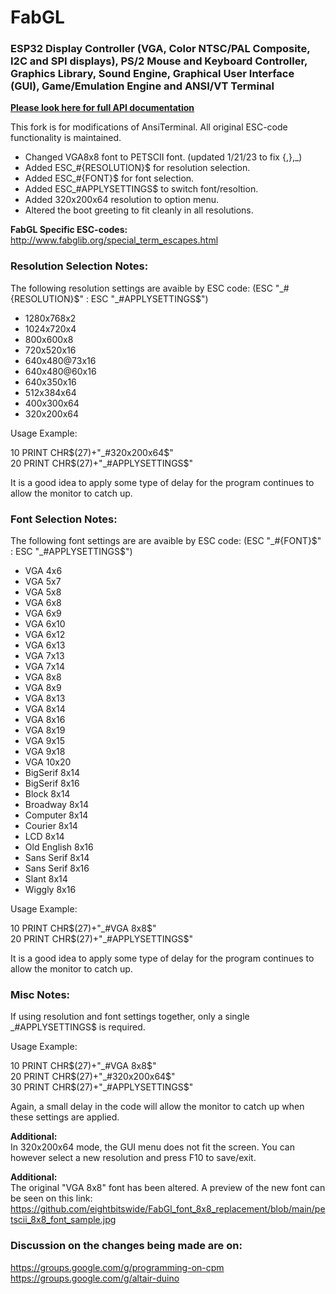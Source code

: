 # FabGL
### **ESP32** Display Controller (VGA, Color NTSC/PAL Composite, I2C and SPI displays), PS/2 Mouse and Keyboard Controller, Graphics Library, Sound Engine, Graphical User Interface (GUI), Game/Emulation Engine and ANSI/VT Terminal

**[Please look here for full API documentation](http://www.fabglib.org)**

This fork is for modifications of AnsiTerminal.  All original ESC-code functionality is maintained.

   * Changed VGA8x8 font to PETSCII font. (updated 1/21/23 to fix {,},_)
   * Added ESC_#{RESOLUTION}$ for resolution selection.
   * Added ESC_#{FONT}$ for font selection.
   * Added ESC_#APPLYSETTINGS$ to switch font/resoltion.
   * Added 320x200x64 resolution to option menu.
   * Altered the boot greeting to fit cleanly in all resolutions.

<B>FabGL Specific ESC-codes:</B> http://www.fabglib.org/special_term_escapes.html

### Resolution Selection Notes:
The following resolution settings are avaible by ESC code:  (ESC "_#{RESOLUTION}$" : ESC "_#APPLYSETTINGS$")

  * 1280x768x2
  * 1024x720x4
  * 800x600x8
  * 720x520x16
  * 640x480@73x16
  * 640x480@60x16
  * 640x350x16
  * 512x384x64
  * 400x300x64
  * 320x200x64

Usage Example: 

10 PRINT CHR$(27)+"_#320x200x64$" <BR>
20 PRINT CHR$(27)+"_#APPLYSETTINGS$"

It is a good idea to apply some type of delay for the program continues to allow the monitor to catch up.
  
  
### Font Selection Notes:
The following font settings are are avaible by ESC code:  (ESC "_#{FONT}$" : ESC "_#APPLYSETTINGS$")
  
  * VGA 4x6
  * VGA 5x7
  * VGA 5x8
  * VGA 6x8
  * VGA 6x9
  * VGA 6x10
  * VGA 6x12
  * VGA 6x13
  * VGA 7x13
  * VGA 7x14
  * VGA 8x8
  * VGA 8x9
  * VGA 8x13
  * VGA 8x14
  * VGA 8x16
  * VGA 8x19
  * VGA 9x15
  * VGA 9x18
  * VGA 10x20
  * BigSerif 8x14
  * BigSerif 8x16
  * Block 8x14
  * Broadway 8x14
  * Computer 8x14
  * Courier 8x14
  * LCD 8x14
  * Old English 8x16
  * Sans Serif 8x14
  * Sans Serif 8x16
  * Slant 8x14
  * Wiggly 8x16 
  
Usage Example: 

10 PRINT CHR$(27)+"_#VGA 8x8$" <BR>
20 PRINT CHR$(27)+"_#APPLYSETTINGS$"

It is a good idea to apply some type of delay for the program continues to allow the monitor to catch up.
  
### Misc Notes:

If using resolution and font settings together, only a single _#APPLYSETTINGS$ is required.
  
Usage Example:
  
10 PRINT CHR$(27)+"_#VGA 8x8$" <BR>
20 PRINT CHR$(27)+"_#320x200x64$" <BR>
30 PRINT CHR$(27)+"_#APPLYSETTINGS$"  

Again, a small delay in the code will allow the monitor to catch up when these settings are applied.
  
  
  
  <B>Additional:</B> <BR>
In 320x200x64 mode, the GUI menu does not fit the screen.  You can however select a new resolution and press F10 to save/exit. 
  
  <B>Additional:</B> <BR>
The original "VGA 8x8" font has been altered. A preview of the new font can be seen on this link: <BR>
https://github.com/eightbitswide/FabGl_font_8x8_replacement/blob/main/petscii_8x8_font_sample.jpg


### Discussion on the changes being made are on:
https://groups.google.com/g/programming-on-cpm  <BR>
https://groups.google.com/g/altair-duino
  

